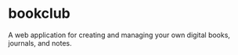 # bookclub
A web application for creating and managing your own digital books, journals, and notes.
